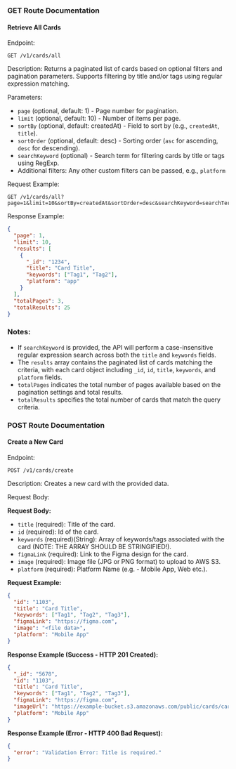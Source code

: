 ### GET Route Documentation

#### Retrieve All Cards

Endpoint:

```
GET /v1/cards/all
```

Description: Returns a paginated list of cards based on optional filters and pagination parameters. Supports filtering
by title and/or tags using regular expression matching.

Parameters:

- `page` (optional, default: 1) - Page number for pagination.
- `limit` (optional, default: 10) - Number of items per page.
- `sortBy` (optional, default: createdAt) - Field to sort by (e.g., `createdAt`, `title`).
- `sortOrder` (optional, default: desc) - Sorting order (`asc` for ascending, `desc` for descending).
- `searchKeyword` (optional) - Search term for filtering cards by title or tags using RegExp.
- Additional filters: Any other custom filters can be passed, e.g., `platform`

Request Example:

```
GET /v1/cards/all?page=1&limit=10&sortBy=createdAt&sortOrder=desc&searchKeyword=searchTerm
```

Response Example:

```json
{
  "page": 1,
  "limit": 10,
  "results": [
    {
      "_id": "1234",
      "title": "Card Title",
      "keywords": ["Tag1", "Tag2"],
      "platform": "app"
    }
  ],
  "totalPages": 3,
  "totalResults": 25
}
```

### Notes:

- If `searchKeyword` is provided, the API will perform a case-insensitive regular expression search across both the
  `title` and `keywords` fields.
- The `results` array contains the paginated list of cards matching the criteria, with each card object including `_id`,
  `id`, `title`, `keywords`, and `platform` fields.
- `totalPages` indicates the total number of pages available based on the pagination settings and total results.
- `totalResults` specifies the total number of cards that match the query criteria.

### POST Route Documentation

#### Create a New Card

Endpoint:

```
POST /v1/cards/create
```

Description: Creates a new card with the provided data.

Request Body:

**Request Body:**

- `title` (required): Title of the card.
- `id` (required): Id of the card.
- `keywords` (required)(String): Array of keywords/tags associated with the card (NOTE: THE ARRAY SHOULD BE
  STRINGIFIED!).
- `figmaLink` (required): Link to the Figma design for the card.
- `image` (required): Image file (JPG or PNG format) to upload to AWS S3.
- `platform` (required): Platform Name (e.g. - Mobile App, Web etc.).

**Request Example:**

```json
{
  "id": "1103",
  "title": "Card Title",
  "keywords": ["Tag1", "Tag2", "Tag3"],
  "figmaLink": "https://figma.com",
  "image": "<file data>",
  "platform": "Mobile App"
}
```

**Response Example (Success - HTTP 201 Created):**

```json
{
  "_id": "5678",
  "id": "1103",
  "title": "Card Title",
  "keywords": ["Tag1", "Tag2", "Tag3"],
  "figmaLink": "https://figma.com",
  "imageUrl": "https://example-bucket.s3.amazonaws.com/public/cards/card-image.jpg",
  "platform": "Mobile App"
}
```

**Response Example (Error - HTTP 400 Bad Request):**

```json
{
  "error": "Validation Error: Title is required."
}
```
